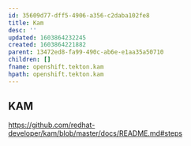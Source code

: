 ```yaml
---
id: 35609d77-dff5-4906-a356-c2daba102fe8
title: Kam
desc: ''
updated: 1603864232245
created: 1603864221882
parent: 13472ed8-fa99-490c-ab6e-e1aa35a50710
children: []
fname: openshift.tekton.kam
hpath: openshift.tekton.kam
---
```

## KAM

<https://github.com/redhat-developer/kam/blob/master/docs/README.md#steps>

